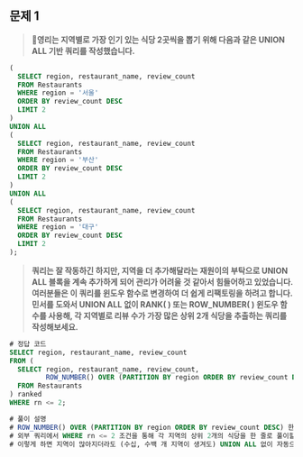 ## 문제 1

> **🧚영리는 지역별로 가장 인기 있는 식당 2곳씩을 뽑기 위해 다음과 같은 UNION ALL 기반 쿼리를 작성했습니다.**

~~~sql
(
  SELECT region, restaurant_name, review_count
  FROM Restaurants
  WHERE region = '서울'
  ORDER BY review_count DESC
  LIMIT 2
)
UNION ALL
(
  SELECT region, restaurant_name, review_count
  FROM Restaurants
  WHERE region = '부산'
  ORDER BY review_count DESC
  LIMIT 2
)
UNION ALL
(
  SELECT region, restaurant_name, review_count
  FROM Restaurants
  WHERE region = '대구'
  ORDER BY review_count DESC
  LIMIT 2
);
~~~

> **쿼리는 잘 작동하긴 하지만, 지역을 더 추가해달라는 재원이의 부탁으로 UNION ALL 블록을 계속 추가하게 되어 관리가 어려울 것 같아서 힘들어하고 있었습니다. 여러분들은 이 쿼리를 윈도우 함수로 변경하여 더 쉽게 리팩토링을 하려고 합니다. 민서를 도와서 UNION ALL 없이 RANK( ) 또는 ROW_NUMBER( ) 윈도우 함수를 사용해, 각 지역별로 리뷰 수가 가장 많은 상위 2개 식당을 추출하는 쿼리를 작성해보세요.**



~~~sql
# 정답 코드 
SELECT region, restaurant_name, review_count
FROM (
  SELECT region, restaurant_name, review_count,
         ROW_NUMBER() OVER (PARTITION BY region ORDER BY review_count DESC) AS rn
  FROM Restaurants
) ranked
WHERE rn <= 2;

# 풀이 설명
# ROW_NUMBER() OVER (PARTITION BY region ORDER BY review_count DESC) 한 줄을 활용하여 
# 외부 쿼리에서 WHERE rn <= 2 조건을 통해 각 지역의 상위 2개의 식당을 한 줄로 풀이할 수 있다. 
# 이렇게 하면 지역이 많아지더라도 (수십, 수백 개 지역이 생겨도) UNION ALL 없이 자동으로 모든 지역에 대해 상위 2개만 추출할 수 있다. 
~~~
